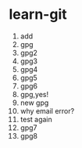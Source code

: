 # learn-git
1. add
2. gpg
3. gpg2
4. gpg3
5. gpg4
6. gpg5
7. gpg6
8. gpg,yes!
9. new gpg
10. why email error?
11. test again
12. gpg7
13. gpg8